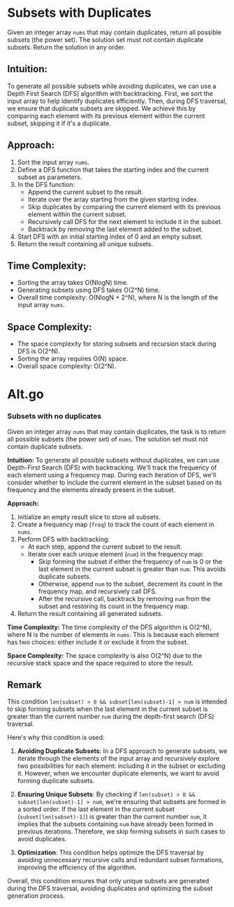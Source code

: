 # Subsets with Duplicates

Given an integer array `nums` that may contain duplicates, return all possible subsets (the power set). The solution set must not contain duplicate subsets. Return the solution in any order.

## Intuition:
To generate all possible subsets while avoiding duplicates, we can use a Depth First Search (DFS) algorithm with backtracking. First, we sort the input array to help identify duplicates efficiently. Then, during DFS traversal, we ensure that duplicate subsets are skipped. We achieve this by comparing each element with its previous element within the current subset, skipping it if it's a duplicate.

## Approach:
1. Sort the input array `nums`.
2. Define a DFS function that takes the starting index and the current subset as parameters.
3. In the DFS function:
   - Append the current subset to the result.
   - Iterate over the array starting from the given starting index.
   - Skip duplicates by comparing the current element with its previous element within the current subset.
   - Recursively call DFS for the next element to include it in the subset.
   - Backtrack by removing the last element added to the subset.
4. Start DFS with an initial starting index of 0 and an empty subset.
5. Return the result containing all unique subsets.

## Time Complexity:
- Sorting the array takes O(NlogN) time.
- Generating subsets using DFS takes O(2^N) time.
- Overall time complexity: O(NlogN + 2^N), where N is the length of the input array `nums`.

## Space Complexity:
- The space complexity for storing subsets and recursion stack during DFS is O(2^N).
- Sorting the array requires O(N) space.
- Overall space complexity: O(2^N).

# Alt.go

### Subsets with no duplicates

Given an integer array `nums` that may contain duplicates, the task is to return all possible subsets (the power set) of `nums`. The solution set must not contain duplicate subsets.

**Intuition:**
To generate all possible subsets without duplicates, we can use Depth-First Search (DFS) with backtracking. We'll track the frequency of each element using a frequency map. During each iteration of DFS, we'll consider whether to include the current element in the subset based on its frequency and the elements already present in the subset.

**Approach:**
1. Initialize an empty result slice to store all subsets.
2. Create a frequency map (`freq`) to track the count of each element in `nums`.
3. Perform DFS with backtracking:
   - At each step, append the current subset to the result.
   - Iterate over each unique element (`num`) in the frequency map:
     - Skip forming the subset if either the frequency of `num` is 0 or the last element in the current subset is greater than `num`. This avoids duplicate subsets.
     - Otherwise, append `num` to the subset, decrement its count in the frequency map, and recursively call DFS.
     - After the recursive call, backtrack by removing `num` from the subset and restoring its count in the frequency map.
4. Return the result containing all generated subsets.

**Time Complexity:**
The time complexity of the DFS algorithm is O(2^N), where N is the number of elements in `nums`. This is because each element has two choices: either include it or exclude it from the subset.

**Space Complexity:**
The space complexity is also O(2^N) due to the recursive stack space and the space required to store the result.


## Remark

This condition `len(subset) > 0 && subset[len(subset)-1] > num` is intended to skip forming subsets when the last element in the current subset is greater than the current number `num` during the depth-first search (DFS) traversal. 

Here's why this condition is used:

1. **Avoiding Duplicate Subsets**: In a DFS approach to generate subsets, we iterate through the elements of the input array and recursively explore two possibilities for each element: including it in the subset or excluding it. However, when we encounter duplicate elements, we want to avoid forming duplicate subsets.

2. **Ensuring Unique Subsets**: By checking if `len(subset) > 0 && subset[len(subset)-1] > num`, we're ensuring that subsets are formed in a sorted order. If the last element in the current subset (`subset[len(subset)-1]`) is greater than the current number `num`, it implies that the subsets containing `num` have already been formed in previous iterations. Therefore, we skip forming subsets in such cases to avoid duplicates.

3. **Optimization**: This condition helps optimize the DFS traversal by avoiding unnecessary recursive calls and redundant subset formations, improving the efficiency of the algorithm.

Overall, this condition ensures that only unique subsets are generated during the DFS traversal, avoiding duplicates and optimizing the subset generation process.
